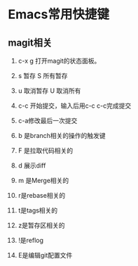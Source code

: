 # Emacs常用快捷键

## magit相关

1. c-x g 打开magit的状态面板。

2. s 暂存 S 所有暂存

3. u 取消暂存 U 取消所有

4. c-c 开始提交，输入后用c-c c-c完成提交

5. c-a修改最后一次提交

6. b 是branch相关的操作的触发键

7. F 是拉取代码相关的

8. d 展示diff

9. m 是Merge相关的

10. r是rebase相关的

11. t是tags相关的

12. z是暂存区相关的

13. !是reflog

14. E是编辑git配置文件

